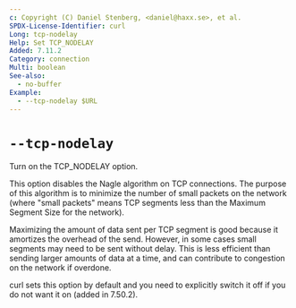 ```yaml
---
c: Copyright (C) Daniel Stenberg, <daniel@haxx.se>, et al.
SPDX-License-Identifier: curl
Long: tcp-nodelay
Help: Set TCP_NODELAY
Added: 7.11.2
Category: connection
Multi: boolean
See-also:
  - no-buffer
Example:
  - --tcp-nodelay $URL
---
```


# `--tcp-nodelay`

Turn on the TCP_NODELAY option.

This option disables the Nagle algorithm on TCP connections. The purpose of
this algorithm is to minimize the number of small packets on the network
(where "small packets" means TCP segments less than the Maximum Segment Size
for the network).

Maximizing the amount of data sent per TCP segment is good because it
amortizes the overhead of the send. However, in some cases small segments may
need to be sent without delay. This is less efficient than sending larger
amounts of data at a time, and can contribute to congestion on the network if
overdone.

curl sets this option by default and you need to explicitly switch it off if
you do not want it on (added in 7.50.2).
